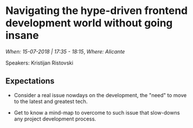 # Navigating the hype-driven frontend development world without going insane

*When: 15-07-2018 | 17:35 - 18:15*, *Where: Alicante*

Speakers: Kristijan Ristovski

## Expectations

- Consider a real issue nowdays on the development, the "need" to move to the latest and greatest tech.

- Get to know a mind-map to overcome to such issue that slow-downs any project development process.
